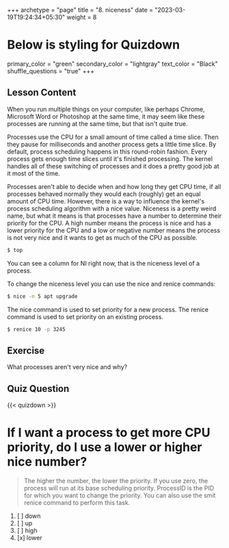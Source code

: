 +++
archetype = "page"
title = "8. niceness"
date = "2023-03-19T19:24:34+05:30"
weight = 8
# Below is styling for Quizdown
primary_color = "green"
secondary_color = "lightgray"
text_color = "Black"
shuffle_questions = "true"
+++

## Lesson Content

When you run multiple things on your computer, like perhaps Chrome, Microsoft Word or Photoshop at the same time, it may seem like these processes are running at the same time, but that isn't quite true. 

Processes use the CPU for a small amount of time called a time slice. Then they pause for milliseconds and another process gets a little time slice. By default, process scheduling happens in this round-robin fashion. Every process gets enough time slices until it's finished processing. The kernel handles all of these switching of processes and it does a pretty good job at it most of the time.

Processes aren't able to decide when and how long they get CPU time, if all processes behaved normally they would each (roughly) get an equal amount of CPU time. However, there is a way to influence the kernel's process scheduling algorithm with a nice value. Niceness is a pretty weird name, but what it means is that processes have a number to determine their priority for the CPU. A high number means the process is nice and has a lower priority for the CPU and a low or negative number means the process is not very nice and it wants to get as much of the CPU as possible. 

```bash
$ top
```

You can see a column for NI right now, that is the niceness level of a process.

To change the niceness level you can use the nice and renice commands:

```bash
$ nice -n 5 apt upgrade
```

The nice command is used to set priority for a new process. The renice command is used to set priority on an existing process. 

```bash
$ renice 10 -p 3245
```

## Exercise

What processes aren't very nice and why?

## Quiz Question

{{< quizdown >}}

# If I want a process to get more CPU priority, do I use a lower or higher nice number?

> The higher the number, the lower the priority. If you use zero, the process will run at its base scheduling priority. ProcessID is the PID for which you want to change the priority. You can also use the smit renice command to perform this task.

1. [ ] down
2. [ ] up
3. [ ] high
4. [x] lower